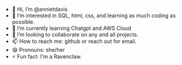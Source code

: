 - 👋 Hi, I’m @annietdavis
- 👀 I’m interested in SQL, html, css, and learning as much coding as possible.
- 🌱 I’m currently learning Chatgpt and AWS Cloud
- 💞️ I’m looking to collaborate on any and all projects.
- 📫 How to reach me: github or reach out for email.
- 😄 Pronouns: she/her
- ⚡ Fun fact: I'm a Ravenclaw.

<!---
annietdavis/annietdavis is a ✨ special ✨ repository because its `README.md` (this file) appears on your GitHub profile.
You can click the Preview link to take a look at your changes.
--->

